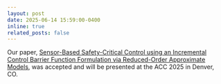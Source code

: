 ```yaml
---
layout: post
date: 2025-06-14 15:59:00-0400
inline: true
related_posts: false
---
```

Our paper, [Sensor-Based Safety-Critical Control using an Incremental Control Barrier Function Formulation via Reduced-Order Approximate Models](https://arxiv.org/abs/2410.08096), was accepted and will be presented at the ACC 2025 in Denver, CO.
